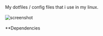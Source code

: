 My dotfiles / config files that i use in my linux.<br><br>
![screenshot](https://user-images.githubusercontent.com/75260836/114385999-4dfd6900-9bae-11eb-828b-8b085d9f4737.png)
<br><br>
**Dependencies

